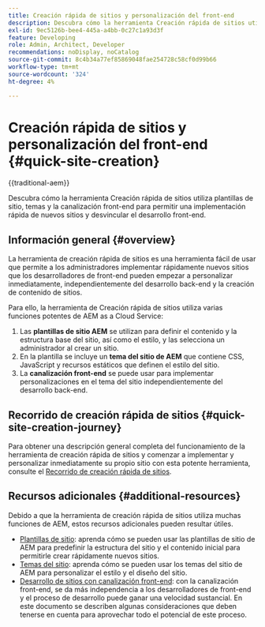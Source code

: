 ```yaml
---
title: Creación rápida de sitios y personalización del front-end
description: Descubra cómo la herramienta Creación rápida de sitios utiliza plantillas de sitio, temas y la canalización front-end para permitir una implementación rápida de nuevos sitios y desvincular el desarrollo front-end.
exl-id: 9ec5126b-bee4-445a-a4bb-0c27c1a93d3f
feature: Developing
role: Admin, Architect, Developer
recommendations: noDisplay, noCatalog
source-git-commit: 8c4b34a77ef85869048fae254728c58cf0d99b66
workflow-type: tm+mt
source-wordcount: '324'
ht-degree: 4%

---
```



# Creación rápida de sitios y personalización del front-end {#quick-site-creation}

{{traditional-aem}}

Descubra cómo la herramienta Creación rápida de sitios utiliza plantillas de sitio, temas y la canalización front-end para permitir una implementación rápida de nuevos sitios y desvincular el desarrollo front-end.

## Información general {#overview}

La herramienta de creación rápida de sitios es una herramienta fácil de usar que permite a los administradores implementar rápidamente nuevos sitios que los desarrolladores de front-end pueden empezar a personalizar inmediatamente, independientemente del desarrollo back-end y la creación de contenido de sitios.

Para ello, la herramienta de Creación rápida de sitios utiliza varias funciones potentes de AEM as a Cloud Service:

1. Las **plantillas de sitio AEM** se utilizan para definir el contenido y la estructura base del sitio, así como el estilo, y las selecciona un administrador al crear un sitio.
1. En la plantilla se incluye un **tema del sitio de AEM** que contiene CSS, JavaScript y recursos estáticos que definen el estilo del sitio.
1. La **canalización front-end** se puede usar para implementar personalizaciones en el tema del sitio independientemente del desarrollo back-end.

## Recorrido de creación rápida de sitios {#quick-site-creation-journey}

Para obtener una descripción general completa del funcionamiento de la herramienta de creación rápida de sitios y comenzar a implementar y personalizar inmediatamente su propio sitio con esta potente herramienta, consulte el [Recorrido de creación rápida de sitios](/help/journey-sites/quick-site/overview.md).

## Recursos adicionales {#additional-resources}

Debido a que la herramienta de creación rápida de sitios utiliza muchas funciones de AEM, estos recursos adicionales pueden resultar útiles.

* [Plantillas de sitio](/help/sites-cloud/administering/site-creation/site-templates.md): aprenda cómo se pueden usar las plantillas de sitio de AEM para predefinir la estructura del sitio y el contenido inicial para permitirle crear rápidamente nuevos sitios.
* [Temas del sitio](/help/sites-cloud/administering/site-creation/site-themes.md): aprenda cómo se pueden usar los temas del sitio de AEM para personalizar el estilo y el diseño del sitio.
* [Desarrollo de sitios con canalización front-end](/help/implementing/developing/introduction/developing-with-front-end-pipelines.md): con la canalización front-end, se da más independencia a los desarrolladores de front-end y el proceso de desarrollo puede ganar una velocidad sustancial. En este documento se describen algunas consideraciones que deben tenerse en cuenta para aprovechar todo el potencial de este proceso.
